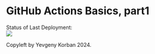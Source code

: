# GitHub Actions Basics, part1


Status of Last Deployment:<br>
<img src="https://github.com/kevgenius/github-actions-part1/workflows/My-GitHubActions-Basics/badge.svg?branch=master"><br>

Copyleft by Yevgeny Korban 2024.


